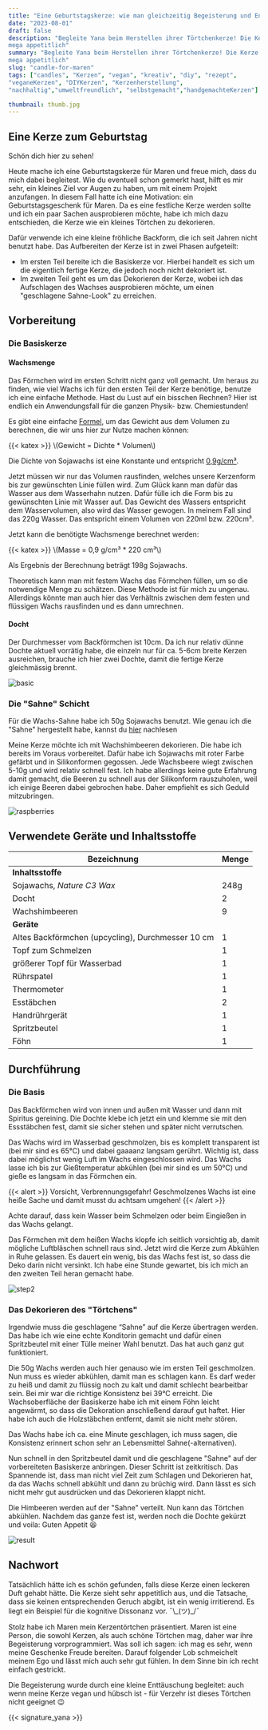 ```yaml
---
title: "Eine Geburtstagskerze: wie man gleichzeitig Begeisterung und Enttäuschung hervorrufen kann"
date: "2023-08-01"
draft: false
description: "Begleite Yana beim Herstellen ihrer Törtchenkerze! Die Kerze ist vegan, umweltfreundlich und
mega appetitlich"
summary: "Begleite Yana beim Herstellen ihrer Törtchenkerze! Die Kerze ist vegan, umweltfreundlich und
mega appetitlich"
slug: "candle-for-maren"
tags: ["candles", "Kerzen", "vegan", "kreativ", "diy", "rezept",
"veganeKerzen", "DIYKerzen", "Kerzenherstellung",
"nachhaltig","umweltfreundlich", "selbstgemacht","handgemachteKerzen"]

thumbnail: thumb.jpg
---
```


## Eine Kerze zum Geburtstag

Schön dich hier zu sehen!

Heute mache ich eine Geburtstagskerze für Maren und freue mich, dass du mich dabei begleitest. Wie du eventuell
schon gemerkt hast, hilft es mir sehr, ein kleines Ziel vor Augen zu haben, um mit einem Projekt anzufangen. In
diesem Fall hatte ich eine Motivation: ein Geburtstagsgeschenk für Maren.
Da es eine festliche Kerze werden sollte und ich ein paar Sachen ausprobieren möchte, habe ich mich dazu entschieden,
die
Kerze wie ein kleines Törtchen zu dekorieren.

Dafür verwende ich eine kleine fröhliche Backform, die ich seit Jahren nicht benutzt habe. Das Aufbereiten der Kerze
ist in
zwei Phasen aufgeteilt:

- Im ersten Teil bereite ich die Basiskerze vor. Hierbei handelt es sich um die eigentlich
  fertige Kerze, die jedoch noch nicht dekoriert ist.
- Im zweiten Teil geht es um das Dekorieren der Kerze, wobei ich
  das Aufschlagen des Wachses ausprobieren möchte, um einen "geschlagene Sahne-Look" zu erreichen.

## Vorbereitung

### Die Basiskerze

#### Wachsmenge

Das Förmchen wird im ersten Schritt nicht ganz voll gemacht.
Um heraus zu finden, wie viel Wachs ich für den ersten Teil der Kerze benötige, benutze ich eine einfache
Methode. Hast du Lust auf ein bisschen Rechnen? Hier ist endlich ein Anwendungsfall für die ganzen Physik- bzw.
Chemiestunden!

Es gibt eine einfache [Formel](https://de.wikipedia.org/wiki/Dichte), um das Gewicht aus dem Volumen zu berechnen, die
wir uns hier zur Nutze machen können:

{{< katex >}}
\\(Gewicht = Dichte * Volumen\\)

Die Dichte von Sojawachs ist eine Konstante und entspricht [0,9g/cm³](https://de.wikibrief.org/wiki/Soy_candle).

Jetzt müssen wir nur das Volumen rausfinden, welches unsere Kerzenform bis zur gewünschten Linie füllen wird. Zum
Glück kann man dafür das Wasser aus dem Wasserhahn nutzen. Dafür fülle ich die Form bis zu gewünschten Linie mit Wasser
auf. Das Gewicht des Wassers entspricht dem
Wasservolumen, also wird das Wasser gewogen. In meinem Fall sind das 220g
Wasser. Das entspricht einem Volumen von 220ml bzw. 220cm³.

Jetzt kann die benötigte Wachsmenge berechnet werden:

{{< katex >}}
\\(Masse = 0,9 g/cm³ * 220 cm³\\)

Als Ergebnis der Berechnung beträgt 198g Sojawachs.

Theoretisch kann man mit festem Wachs das Förmchen füllen, um so die notwendige Menge zu schätzen. Diese Methode
ist für mich zu ungenau. Allerdings könnte man auch hier das Verhältnis zwischen dem festen und flüssigen Wachs
rausfinden und es dann umrechnen.

#### Docht

Der Durchmesser vom Backförmchen ist 10cm. Da ich nur relativ dünne Dochte aktuell vorrätig habe, die einzeln nur
für ca.
5-6cm breite Kerzen ausreichen, brauche ich hier zwei Dochte, damit die fertige Kerze gleichmässig brennt.

<div class="image-container">

![basic](basic.jpg)

</div>

### Die "Sahne" Schicht

Für die Wachs-Sahne habe ich 50g Sojawachs benutzt. Wie genau ich die "Sahne" hergestellt habe, kannst du
[hier](#das-dekorieren-des-törtchens)
nachlesen

Meine Kerze möchte ich mit Wachshimbeeren dekorieren. Die habe ich bereits im Voraus vorbereitet. Dafür habe ich
Sojawachs mit roter Farbe gefärbt und in Silikonformen gegossen.
Jede Wachsbeere wiegt zwischen 5-10g und wird relativ schnell fest. Ich habe allerdings keine gute Erfahrung damit
gemacht, die Beeren zu schnell aus der Silikonform rauszuholen, weil ich einige Beeren dabei gebrochen habe.
Daher empfiehlt es sich Geduld mitzubringen.

<div class="image-container">

![raspberries](raspberries.jpg)

</div>

## Verwendete Geräte und Inhaltsstoffe

| Bezeichnung                                       | Menge |
|---------------------------------------------------|-------|
| **Inhaltsstoffe**                                 |
| Sojawachs, _Nature C3 Wax_                        | 248g  |                  
| Docht                                             | 2     |                  
| Wachshimbeeren                                    | 9     |     
| **Geräte**                                        |
| Altes Backförmchen (upcycling), Durchmesser 10 cm | 1     |                  
| Topf zum Schmelzen                                | 1     |                  
| größerer Topf für Wasserbad                       | 1     |                  
| Rührspatel                                        | 1     |                  
| Thermometer                                       | 1     |                  
| Esstäbchen                                        | 2     |                  
| Handrührgerät                                     | 1     |
| Spritzbeutel                                      | 1     |
| Föhn                                              | 1     |

## Durchführung

### Die Basis

Das Backförmchen wird von innen und außen mit Wasser und dann mit Spiritus gereining. Die Dochte klebe ich jetzt ein und
klemme sie mit den Essstäbchen fest, damit sie sicher stehen und später nicht verrutschen.

Das Wachs wird im Wasserbad geschmolzen, bis es komplett transparent ist (bei mir sind es 65°C) und dabei gaaaanz
langsam gerührt. Wichtig ist, dass dabei möglichst wenig Luft im Wachs eingeschlossen
wird. Das Wachs lasse ich bis zur Gießtemperatur abkühlen (bei mir sind es um 50°C) und gieße es langsam in das
Förmchen ein.

{{< alert >}}
Vorsicht, Verbrennungsgefahr! Geschmolzenes Wachs ist eine heiße Sache und damit
musst du achtsam umgehen!
{{< /alert >}}

Achte darauf, dass kein Wasser beim Schmelzen oder beim Eingießen in das Wachs gelangt.

Das Förmchen mit dem heißen Wachs klopfe ich seitlich vorsichtig ab, damit mögliche Luftbläschen schnell raus
sind. Jetzt wird die Kerze zum Abkühlen in Ruhe gelassen. Es dauert ein wenig, bis das Wachs fest ist, so dass die Deko
darin nicht versinkt. Ich habe eine Stunde gewartet, bis ich mich an den zweiten Teil heran gemacht habe.

<div class="image-container">

![step2](step2.jpg)

</div>

### Das Dekorieren des "Törtchens"

Irgendwie muss die geschlagene “Sahne” auf die Kerze übertragen werden. Das habe ich wie eine echte Konditorin gemacht
und dafür einen Spritzbeutel mit einer Tülle meiner Wahl benutzt. Das hat auch ganz gut funktioniert.

Die 50g Wachs werden auch hier genauso wie im ersten Teil geschmolzen. Nun muss es wieder abkühlen, damit man es
schlagen kann. Es darf weder zu heiß und damit
zu flüssig noch zu kalt und damit schlecht bearbeitbar sein. Bei mir war die richtige Konsistenz bei 39°C erreicht.
Die Wachsoberfläche der Basiskerze habe ich mit einem Föhn leicht angewärmt, so dass die Dekoration anschließend darauf
gut haftet. Hier habe ich auch die Holzstäbchen entfernt, damit sie nicht mehr stören.

Das Wachs habe ich ca. eine Minute geschlagen, ich muss sagen, die Konsistenz erinnert schon sehr an Lebensmittel
Sahne(-alternativen).

Nun schnell in den Spritzbeutel damit und die geschlagene "Sahne" auf der
vorbereiteten Basiskerze anbringen. Dieser Schritt ist zeitkritisch. Das Spannende ist, dass man
nicht viel Zeit zum Schlagen und
Dekorieren hat, da das Wachs schnell abkühlt und dann zu brüchig wird. Dann lässt es sich nicht mehr gut
ausdrücken und das Dekorieren klappt nicht.

Die Himbeeren werden auf der "Sahne" verteilt. Nun kann das Törtchen abkühlen. Nachdem das ganze fest ist, werden
noch die Dochte gekürzt und voila: Guten Appetit 😆

<div class="image-container">

![result](result.jpg)

</div>

## Nachwort

Tatsächlich hätte ich es schön gefunden, falls diese Kerze einen leckeren Duft gehabt hätte.
Die Kerze sieht sehr appetitlich aus, und die Tatsache, dass sie keinen entsprechenden Geruch abgibt,
ist ein wenig irritierend. Es liegt ein Beispiel für die kognitive Dissonanz vor. ¯\\\_(ツ)_/¯

Stolz habe ich Maren mein Kerzentörtchen präsentiert. Maren ist eine Person, die sowohl Kerzen, als auch schöne
Törtchen
mag, daher war ihre Begeisterung vorprogrammiert. Was soll ich sagen: ich mag es sehr, wenn
meine Geschenke Freude bereiten. Darauf folgender Lob schmeichelt meinem Ego und lässt mich auch sehr gut
fühlen. In dem Sinne bin ich recht einfach gestrickt.

Die Begeisterung wurde durch eine kleine Enttäuschung begleitet: auch wenn meine Kerze vegan und hübsch ist -
für Verzehr ist dieses Törtchen nicht geeignet 😉


<div class="text-signature-yana">
{{< signature_yana >}}
</div>